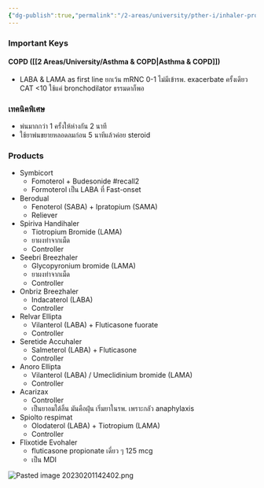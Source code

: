 ```yaml
---
{"dg-publish":true,"permalink":"/2-areas/university/pther-i/inhaler-products/","tags":["asthma","copd","products"],"created":"2023-02-12T22:00:45.712+07:00","updated":"2025-10-06T19:52:31.018+07:00"}
---
```



### Important Keys
#### COPD ([[2 Areas/University/Asthma & COPD\|Asthma & COPD]])
- LABA & LAMA as first line ยกเว้น mRNC 0-1 ไม่มีเข้ารพ. exacerbate ครั้งเดียว CAT <10 ใช้แค่ bronchodilator ธรรมดาก็พอ

### เทคนิคพิเศษ
- พ่นมากกว่า 1 ครั้งให้ห่างกัน 2 นาที
- ใช้ยาพ่นขยายหลอดลมก่อน 5 นาทีแล้วค่อย steroid

### Products
- Symbicort
	- Fomoterol + Budesonide #recall2 
	- Formoterol เป็น LABA ที่ Fast-onset
- Berodual
	- Fenoterol (SABA) + Ipratopium (SAMA)
	- Reliever
- Spiriva Handihaler
	- Tiotropium Bromide (LAMA)
	- ยาผงทำจากเม็ด
	- Controller
- Seebri Breezhaler
	- Glycopyronium bromide (LAMA)
	- ยาผงทำจากเม็ด
	- Controller
- Onbriz Breezhaler
	- Indacaterol (LABA)
	- Controller
- Relvar Ellipta
	- Vilanterol (LABA) + Fluticasone fuorate 
	- Controller
- Seretide Accuhaler
	- Salmeterol (LABA) + Fluticasone
	- Controller
- Anoro Ellipta 
	- Vilanterol (LABA) / Umeclidinium bromide (LAMA) 
	- Controller
- Acarizax
	- Controller
	- เป็นยาอมใต้ลิ้น มันคือฝุ่น เริ่มยาในรพ. เพราะกลัว anaphylaxis
- Spiolto respimat
	- Olodaterol (LABA) + Tiotropium (LAMA) 
	- Controller
- Flixotide Evohaler
	- fluticasone propionate เดี่ยว ๆ 125 mcg
	- เป็น MDI

![Pasted image 20230201142402.png](/img/user/3%20Resources/Attachment/Pasted%20image%2020230201142402.png)